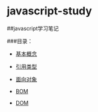 # javascript-study
##javascript学习笔记

###目录：

+ [基本概念](keyConnection/2015-11-24-mulu.md)

+ [引用类型](yinyong/2015-12-18-catalog.md)

+ [面向对象](object-oriented/2016-1-20-catalog.md)

+ [BOM](BOM/2015-09-23-bom.md)

+ [DOM](DOM/2015-08-25-dom.md)
